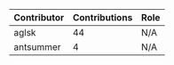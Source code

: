 | Contributor | Contributions | Role |
| ------------ | -------------- | ---- |
| aglsk | 44 | N/A |
| antsummer | 4 | N/A |
